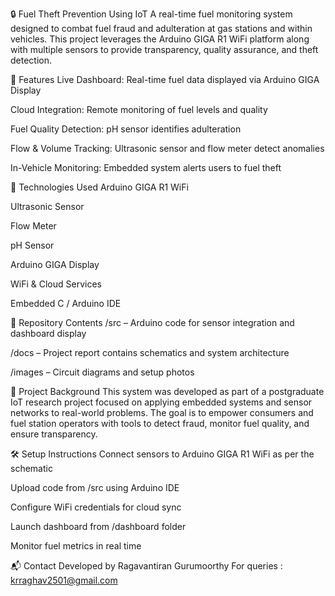 🔒 Fuel Theft Prevention Using IoT
A real-time fuel monitoring system designed to combat fuel fraud and adulteration at gas stations and within vehicles. This project leverages the Arduino GIGA R1 WiFi platform along with multiple sensors to provide transparency, quality assurance, and theft detection.

🚀 Features
Live Dashboard: Real-time fuel data displayed via Arduino GIGA Display

Cloud Integration: Remote monitoring of fuel levels and quality

Fuel Quality Detection: pH sensor identifies adulteration

Flow & Volume Tracking: Ultrasonic sensor and flow meter detect anomalies

In-Vehicle Monitoring: Embedded system alerts users to fuel theft

🧰 Technologies Used
Arduino GIGA R1 WiFi

Ultrasonic Sensor

Flow Meter

pH Sensor

Arduino GIGA Display

WiFi & Cloud Services

Embedded C / Arduino IDE

📁 Repository Contents
/src – Arduino code for sensor integration and dashboard display

/docs – Project report contains schematics and system architecture

/images – Circuit diagrams and setup photos

📖 Project Background
This system was developed as part of a postgraduate IoT research project focused on applying embedded systems and sensor networks to real-world problems. The goal is to empower consumers and fuel station operators with tools to detect fraud, monitor fuel quality, and ensure transparency.

🛠 Setup Instructions
Connect sensors to Arduino GIGA R1 WiFi as per the schematic

Upload code from /src using Arduino IDE

Configure WiFi credentials for cloud sync

Launch dashboard from /dashboard folder

Monitor fuel metrics in real time

📬 Contact
Developed by Ragavantiran Gurumoorthy For queries : krraghav2501@gmail.com
